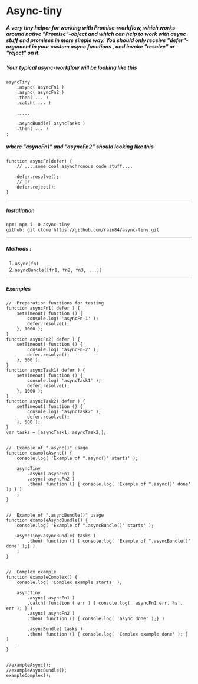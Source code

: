 # Async-tiny

##### A very tiny helper for working with Promise-workflow, which works around native "Promise"-object and which can help to work with async stuff and promises in more simple way. You should only receive "defer"-argument in your custom async functions , and invoke "resolve" or "reject" on it.

##### Your typical async-workflow will be looking like this

    asyncTiny
        .async( asyncFn1 )
        .async( asyncFn2 )
        .then( ... )
        .catch( ... )
        
        .....
        
        .asyncBundle( asyncTasks )
        .then( ... )
    ;

##### where "asyncFn1" and "asyncFn2" should looking like this

    function asyncFn(defer) {
        // ....some cool asynchronous code stuff....
        
        defer.resolve();
        // or   
        defer.reject();
    }

---------------------------------------------

##### Installation
    npm: npm i -D async-tiny
    github: git clone https://github.com/rain84/async-tiny.git


---------------------------------------------

##### **Methods :**
1. `async(fn)`
2. `asyncBundle([fn1, fn2, fn3, ...])`

---------------------------------------------

##### **Examples**
    
    //  Preparation functions for testing
    function asyncFn1( defer ) {
    	setTimeout( function () {
    		console.log( 'asyncFn-1' );
    		defer.resolve();
    	}, 1000 );
    }
    function asyncFn2( defer ) {
    	setTimeout( function () {
    		console.log( 'asyncFn-2' );
    		defer.resolve();
    	}, 500 );
    }
    function asyncTask1( defer ) {
    	setTimeout( function () {
    		console.log( 'asyncTask1' );
    		defer.resolve();
    	}, 1000 );
    }
    function asyncTask2( defer ) {
    	setTimeout( function () {
    		console.log( 'asyncTask2' );
    		defer.resolve();
    	}, 500 );
    }
    var tasks = [asyncTask1, asyncTask2,];
    
    
    //  Example of ".async()" usage
    function exampleAsync() {
    	console.log( 'Example of ".async()" starts' );
    
    	asyncTiny
    		.async( asyncFn1 )
    		.async( asyncFn2 )
    		.then( function () { console.log( 'Example of ".async()" done' ); } )
    	;
    }
    
    
    //  Example of ".asyncBundle()" usage
    function exampleAsyncBundle() {
    	console.log( 'Example of ".asyncBundle()" starts' );
    
    	asyncTiny.asyncBundle( tasks )
    		.then( function () { console.log( 'Example of ".asyncBundle()"  done' );} )
    	;
    }
    
    
    //  Complex example
    function exampleComplex() {
    	console.log( 'Complex example starts' );
    
    	asyncTiny
    		.async( asyncFn1 )
    		.catch( function ( err ) { console.log( 'asyncFn1 err. %s', err ); } )
    		.async( asyncFn2 )
    		.then( function () { console.log( 'async done' );} )
    
    		.asyncBundle( tasks )
    		.then( function () { console.log( 'Complex example done' ); } )
    	;
    }
    
    
    //exampleAsync();
    //exampleAsyncBundle();
    exampleComplex();
